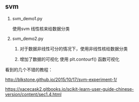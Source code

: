 ﻿## svm

1. svm_demo1.py

    使用svm 线性核来给数据分类

2. svm_demo2.py

    1. 对于数据非线性可分的情况下，使用非线性核给数据分类

    2. 增加了数据的可视化 使用 plt.contourf() 函数可视化



看到的几个不错的教程：

http://blkstone.github.io/2015/10/17/svm-experiment-1/

https://xacecask2.gitbooks.io/scikit-learn-user-guide-chinese-version/content/sec1.4.html